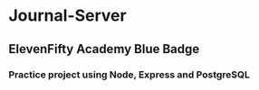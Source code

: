 # Journal-Server
## ElevenFifty Academy Blue Badge
### Practice project using Node, Express and PostgreSQL
